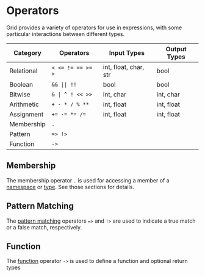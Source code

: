 # Operators

Grid provides a variety of operators for use in expressions, with some particular interactions between different types.

| Category | Operators | Input Types | Output Types |
|----------|-----------|-------------|-------------|
| Relational | `< <= != == >= >` | int, float, char, str | bool |
| Boolean | `&& \|\| !!` | bool | bool |
| Bitwise | `& \| ^ ! << >>` | int, char | int, char |
| Arithmetic | `+ - * / % **` | int, float | int, float |
| Assignment | `+= -= *= /=` | int, float | int, float |
| Membership | `.` |  |  |
| Pattern | `=> !>` |  |  |
| Function | `->` |  |  |

## Membership

The membership operator `.` is used for accessing a member of a [namespace](structure.md) or [type](types.md). See those sections for details.

## Pattern Matching

The [pattern matching](flow-control.md) operators `=>` and `!>` are used to indicate a true match or a false match, respectively.

## Function

The [function](functions.md) operator `->` is used to define a function and optional return types
